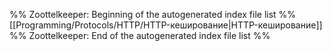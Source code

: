 %% Zoottelkeeper: Beginning of the autogenerated index file list  %%
 [[Programming/Protocols/HTTP/HTTP-кеширование|HTTP-кеширование]]
%% Zoottelkeeper: End of the autogenerated index file list  %%
